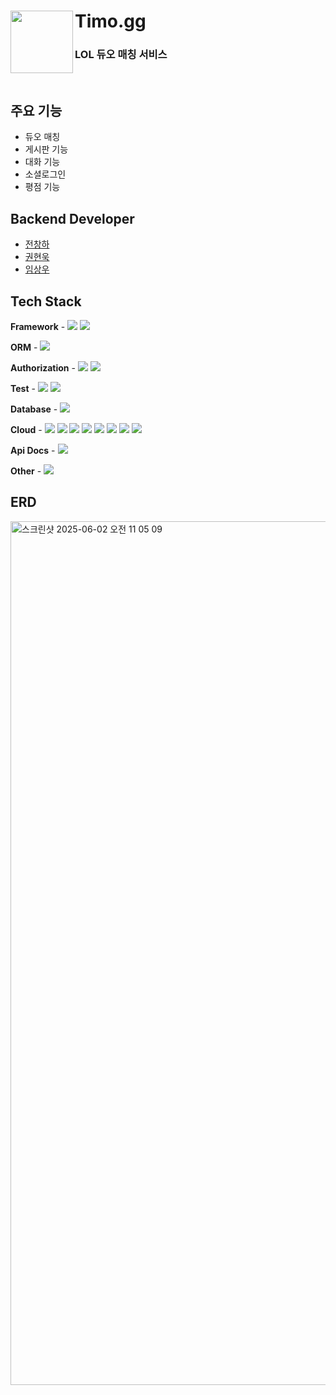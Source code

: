 # Timo.gg <img src="https://github.com/user-attachments/assets/90416e02-b116-426a-8d7e-aedb8e6d29e0" align="left" width="100"></a>
### LOL 듀오 매칭 서비스 
<br>

## 주요 기능
- 듀오 매칭 
- 게시판 기능 
- 대화 기능
- 소셜로그인
- 평점 기능

## Backend Developer
- <a href="https://github.com/Changha-dev">전창하</a>
- <a href="https://github.com/woogie01">권현욱</a>
- <a href="https://github.com/louis5103">임상우</a>


## Tech Stack
**Framework** - <img src="https://img.shields.io/badge/SpringBoot-6DB33F?style=flat-square&logo=Spring&logoColor=white">  <img src="https://img.shields.io/badge/Gradle-02303A?style=for-the-social&logo=Gradle&logoColor=white">

**ORM** - <img src="https://img.shields.io/badge/Spring Data JPA-6DB33F?style=for-the-social&logo=Databricks&logoColor=white">

**Authorization** - <img src="https://img.shields.io/badge/Spring Security-6DB33F?style=for-the-social&logo=springsecurity&logoColor=white">  <img src="https://img.shields.io/badge/JWT-000000?style=for-the-social&logo=JSON%20Web%20Tokens&logoColor=white">

**Test** - <img src="https://img.shields.io/badge/JUnit5-25A162?style=for-the-sociak&logo=junit5&logoColor=white"> <img src="https://img.shields.io/badge/Mockito-83a44d?style=for-the-sociak&logo=Mockito&logoColor=white">

**Database** - <img src="https://img.shields.io/badge/MySQL-003545?style=for-the-social&logo=MariaDB&logoColor=white"> 

**Cloud** - <img src ="https://img.shields.io/badge/AWS EC2-FF9900?style=for-the-social&logo=amazonec2&logoColor=white">  <img src ="https://img.shields.io/badge/AWS S3-569A31?style=for-the-social&logo=amazons3&logoColor=white">  <img src="https://img.shields.io/badge/AWS RDS-527FFF?style=for-the-social&logo=amazonrds&logoColor=white">
<img src="https://img.shields.io/badge/Code Deploy-569A31?style=for-the-social&logo=amazonaws&logoColor=white">  <img src="https://img.shields.io/badge/ECR-FF9900?style=for-the-social&logo=amazonaws&logoColor=white">  <img src="https://img.shields.io/badge/Route 53-8C4FFF?style=for-the-social&logo=Amazon%20Route%2053&logoColor=white">  <img src="https://img.shields.io/badge/Docker-2496ED?style=for-the-social&logo=Docker&logoColor=white">  <img src="https://img.shields.io/badge/Docker compose-2496ED?style=for-the-social&logo=docker-compose&logoColor=white">

**Api Docs** - <img src="https://img.shields.io/badge/Postman-85EA2D?style=for-the-social&logo=postman&logoColor=white">

**Other** - <img src="https://img.shields.io/badge/Socket.io-010101?style=for-the-social&logo=Socket.io&logoColor=white"> 

## ERD
<img width="1382" alt="스크린샷 2025-06-02 오전 11 05 09" src="https://github.com/user-attachments/assets/e16e650d-7874-4bc5-9b9b-53753a477f0a" />
